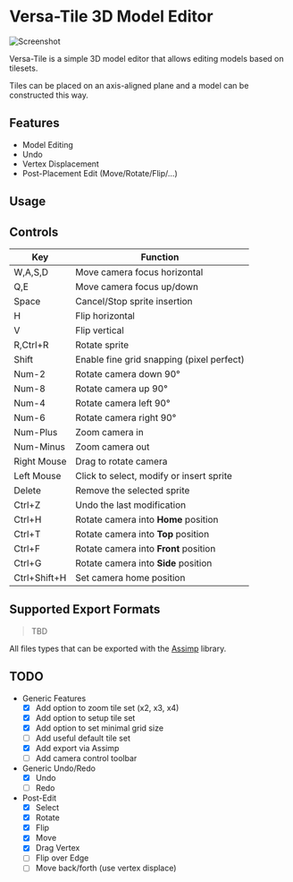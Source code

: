 # Versa-Tile 3D Model Editor

![Screenshot](https://puu.sh/wJfE6/1dc735ea5f.png)

Versa-Tile is a simple 3D model editor that allows
editing models based on tilesets.

Tiles can be placed on an axis-aligned plane and a
model can be constructed this way.

## Features

- Model Editing
- Undo
- Vertex Displacement
- Post-Placement Edit (Move/Rotate/Flip/…)

## Usage

## Controls

| Key          | Function                                                     |
|--------------|--------------------------------------------------------------|
| W,A,S,D      | Move camera focus horizontal                                 |
| Q,E          | Move camera focus up/down                                    |
| Space        | Cancel/Stop sprite insertion                                 |
| H            | Flip horizontal                                              |
| V            | Flip vertical                                                |
| R,Ctrl+R     | Rotate sprite                                                |
| Shift        | Enable fine grid snapping (pixel perfect)                    |
| Num-2        | Rotate camera down 90°                                       |
| Num-8        | Rotate camera up 90°                                         |
| Num-4        | Rotate camera left 90°                                       |
| Num-6        | Rotate camera right 90°                                      |
| Num-Plus     | Zoom camera in                                               |
| Num-Minus    | Zoom camera out                                              |
| Right Mouse  | Drag to rotate camera                                        |
| Left Mouse   | Click to select, modify or insert sprite                     |
| Delete       | Remove the selected sprite                                   |
| Ctrl+Z       | Undo the last modification                                   |
| Ctrl+H       | Rotate camera into **Home** position                         |
| Ctrl+T       | Rotate camera into **Top** position                          |
| Ctrl+F       | Rotate camera into **Front** position                        |
| Ctrl+G       | Rotate camera into **Side** position                         |
| Ctrl+Shift+H | Set camera home position                                     |

## Supported Export Formats
> TBD

All files types that can be exported with the [Assimp](http://assimp.sourceforge.net/) library.

## TODO

- Generic Features
	- [x] Add option to zoom tile set (x2, x3, x4)
	- [x] Add option to setup tile set
	- [x] Add option to set minimal grid size
	- [ ] Add useful default tile set
	- [x] Add export via Assimp
	- [ ] Add camera control toolbar
	
- Generic Undo/Redo
	- [x] Undo
	- [ ] Redo

- Post-Edit
	- [x] Select
	- [x] Rotate
	- [x] Flip
	- [x] Move
	- [x] Drag Vertex
	- [ ] Flip over Edge
	- [ ] Move back/forth (use vertex displace)